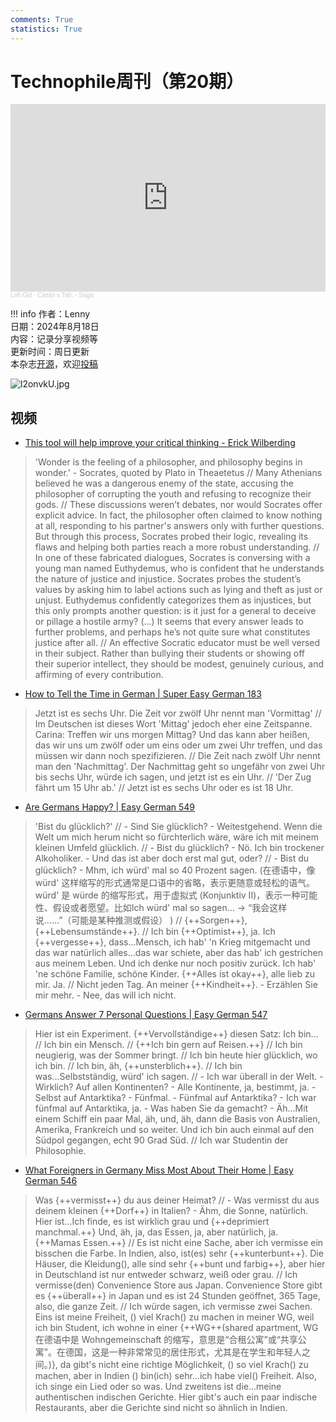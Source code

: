 ```yaml
---
comments: True
statistics: True
---
```


# Technophile周刊（第20期）

<iframe width="100%" height="300" scrolling="no" frameborder="no" allow="autoplay" src="https://w.soundcloud.com/player/?url=https%3A//api.soundcloud.com/tracks/1966582975&color=%23ff5500&auto_play=false&hide_related=false&show_comments=true&show_user=true&show_reposts=false&show_teaser=true&visual=true"></iframe><div style="font-size: 10px; color: #cccccc;line-break: anywhere;word-break: normal;overflow: hidden;white-space: nowrap;text-overflow: ellipsis; font-family: Interstate,Lucida Grande,Lucida Sans Unicode,Lucida Sans,Garuda,Verdana,Tahoma,sans-serif;font-weight: 100;"><a href="https://soundcloud.com/lofi_girl" title="Lofi Girl" target="_blank" style="color: #cccccc; text-decoration: none;">Lofi Girl</a> · <a href="https://soundcloud.com/lofi_girl/saga" title="Casiio x Tah. - Saga" target="_blank" style="color: #cccccc; text-decoration: none;">Casiio x Tah. - Saga</a></div>

!!! info
    作者：Lenny<br>
    日期：2024年8月18日<br>
    内容：记录分享视频等<br>
    更新时间：周日更新<br>
    本杂志[开源](https://github.com/LennyChenLaw/Weekly)，欢迎[投稿](https://github.com/LennyChenLaw/Weekly/issues)


![l2onvkU.jpg](https://s2.loli.net/2024/11/26/iKsXouMwgYxvU89.jpg)

## 视频
+ [This tool will help improve your critical thinking - Erick Wilberding](https://www.youtube.com/watch?v=vNDYUlxNIAA)
>'Wonder is the feeling of a philosopher, and philosophy begins in wonder.' - Socrates, quoted by Plato in Theaetetus // Many Athenians believed he was a dangerous enemy of the state, accusing the philosopher of corrupting the youth and refusing to recognize their gods. // These discussions weren’t debates, nor would Socrates offer explicit advice. In fact, the philosopher often claimed to know nothing at all, responding to his partner's answers only with further questions. But through this process, Socrates probed their logic, revealing its flaws and helping both parties reach a more robust understanding. // In one of these fabricated dialogues, Socrates is conversing with a young man named Euthydemus, who is confident that he understands the nature of justice and injustice. Socrates probes the student’s values by asking him to label actions such as lying and theft as just or unjust. Euthydemus confidently categorizes them as injustices, but this only prompts another question: is it just for a general to deceive or pillage a hostile army? (...) It seems that every answer leads to further problems, and perhaps he’s not quite sure what constitutes justice after all. // An effective Socratic educator must be well versed in their subject. Rather than bullying their students or showing off their superior intellect, they should be modest, genuinely curious, and affirming of every contribution.

+ [How to Tell the Time in German | Super Easy German 183](https://www.youtube.com/watch?v=NsqA8_SmdVI)
>Jetzt ist es sechs Uhr. Die Zeit vor zwölf Uhr nennt man 'Vormittag' // Im Deutschen ist dieses Wort 'Mittag' jedoch eher eine Zeitspanne. Carina: Treffen wir uns morgen Mittag? Und das kann aber heißen, das wir uns um zwölf oder um eins oder um zwei Uhr treffen, und das müssen wir dann noch spezifizieren. // Die Zeit nach zwölf Uhr nennt man den 'Nachmittag'. Der Nachmittag geht so ungefähr von zwei Uhr bis sechs Uhr, würde ich sagen, und jetzt ist es ein Uhr. // 'Der Zug fährt um 15 Uhr ab.' // Jetzt ist es sechs Uhr oder es ist 18 Uhr. 

+ [Are Germans Happy? | Easy German 549](https://www.youtube.com/watch?v=MkCYdbwWfl8&list=PL3936178A38BB5F87&index=29)
> 'Bist du glücklich?' // - Sind Sie glücklich? - Weitestgehend. Wenn die Welt um mich herum nicht so fürchterlich wäre, wäre ich mit meinem kleinen Umfeld glücklich. // - Bist du glücklich? - Nö. Ich bin trockener Alkoholiker. - Und das ist aber doch erst mal gut, oder? // - Bist du glücklich? - Mhm, ich würd' mal so 40 Prozent sagen. (在德语中，像 würd' 这样缩写的形式通常是口语中的省略，表示更随意或轻松的语气。würd' 是 würde 的缩写形式，用于虚拟式 (Konjunktiv II)，表示一种可能性、假设或者愿望。比如Ich würd' mal so sagen… → “我会这样说……”（可能是某种推测或假设）
) // {++Sorgen++}, {++Lebensumstände++}. // Ich bin {++Optimist++}, ja. Ich {++vergesse++}, dass...Mensch, ich hab' 'n Krieg mitgemacht und das war natürlich alles...das war schiete, aber das hab' ich gestrichen aus meinem Leben. Und ich denke nur noch positiv zurück. Ich hab' 'ne schöne Familie, schöne Kinder. {++Alles ist okay++}, alle lieb zu mir. Ja. // Nicht jeden Tag. An meiner {++Kindheit++}. - Erzählen Sie mir mehr. - Nee, das will ich nicht. 


+ [Germans Answer 7 Personal Questions | Easy German 547](https://www.youtube.com/watch?v=I9kmYRRG6sM&list=PL3936178A38BB5F87&index=31)
>Hier ist ein Experiment. {++Vervollständige++} diesen Satz: Ich bin... // Ich bin ein Mensch. // {++Ich bin gern auf Reisen.++} // Ich bin neugierig, was der Sommer bringt. // Ich bin heute hier glücklich, wo ich bin. // Ich bin, äh, {++unsterblich++}. // Ich bin was...Selbstständig, würd' ich sagen. // - Ich war überall in der Welt. - Wirklich? Auf allen Kontinenten? - Alle Kontinente, ja, bestimmt, ja. - Selbst auf Antarktika? - Fünfmal. - Fünfmal auf Antarktika? - Ich war fünfmal auf Antarktika, ja. - Was haben Sie da gemacht? - Äh...Mit einem Schiff ein paar Mal, äh, und, äh, dann die Basis von Australien, Amerika, Frankreich und so weiter. Und ich bin auch einmal auf den Südpol gegangen, echt 90 Grad Süd. //
Ich war Studentin der Philosophie. 

+ [What Foreigners in Germany Miss Most About Their Home | Easy German 546](https://www.youtube.com/watch?v=fGNJ0Eo6Enw&list=PL3936178A38BB5F87&index=32)
>Was {++vermisst++} du aus deiner Heimat? // - Was vermisst du aus deinem kleinen {++Dorf++} in Italien? - Ähm, die Sonne, natürlich. Hier ist...Ich finde, es ist wirklich grau und {++deprimiert manchmal.++} Und, äh, ja, das Essen, ja, aber natürlich, ja. {++Mamas Essen.++} // Es ist nicht eine Sache, aber ich vermisse ein bisschen die Farbe. In Indien, also, ist(es) sehr {++kunterbunt++}. Die Häuser, die Kleidung(), alle sind sehr {++bunt und farbig++}, aber hier in Deutschland ist nur entweder schwarz, weiß oder grau. // Ich vermisse(den) Convenience Store aus Japan. Convenience Store gibt es {++überall++} in Japan und es ist 24 Stunden geöffnet, 365 Tage, also, die ganze Zeit. // Ich würde sagen, ich vermisse zwei Sachen. Eins ist meine Freiheit, () viel Krach() zu machen in meiner WG, weil ich bin Student, ich wohne in einer {++WG++(shared apartment, WG 在德语中是 Wohngemeinschaft 的缩写，意思是“合租公寓”或“共享公寓”。在德国，这是一种非常常见的居住形式，尤其是在学生和年轻人之间。)}, da gibt's nicht eine richtige Möglichkeit, () so viel Krach() zu machen, aber in Indien () bin(ich) sehr...ich habe viel() Freiheit. Also, ich singe ein Lied oder so was. Und zweitens ist die...meine authentischen indischen Gerichte. Hier gibt's auch ein paar indische Restaurants, aber die Gerichte sind nicht so ähnlich in Indien. 




